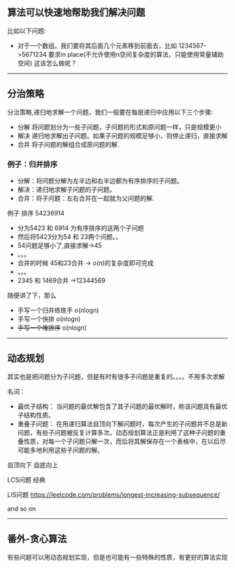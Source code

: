 ## 算法可以快速地帮助我们解决问题

比如以下问题:
* 对于一个数组。我们要将其后面几个元素移到前面去，比如 1234567->5671234
要求in place(不允许使用n空间复杂度的算法，只能使用常量辅助空间)
这该怎么做呢？
-------------------------------------
## 分治策略
分治策略,递归地求解一个问题，我们一般要在每层递归中应用以下三个步骤:
* 分解 将问题划分为一些子问题，子问题的形式和原问题一样，只是规模更小
* 解决 递归地求解出子问题。如果子问题的规模足够小，则停止递归，直接求解
* 合并 将子问题的解组合成原问题的解.

### 例子：归并排序
* 分解：将问题分解为左半边和右半边都为有序排序的子问题。
* 解决：递归地求解子问题的子问题。
* 合并：将子问题：左右合并在一起就为父问题的解.

例子 排序 54236914
* 分为5423 和 6914 为有序排序的这两个子问题
* 然后将5423分为54 和 23两个问题。。
* 54问题足够小了,直接求解->45
* 。。。
* 合并的时候 45和23合并 -> o(n)的复杂度即可完成
* 。。。 
* 2345 和 1469合并 ->12344569

随便讲了下，那么

* 手写一个归并练练手 o(nlogn)
* 手写一个快排 o(nlogn)
* ~~手写一个堆排序~~ o(nlogn)

--------------------------------------------------------


## 动态规划
其实也是把问题分为子问题，但是有时有很多子问题是重复的。。。。不用多次求解

名词：
* 最优子结构： 当问题的最优解包含了其子问题的最优解时，称该问题具有最优子结构性质。
* 重叠子问题： 在用递归算法自顶向下解问题时，每次产生的子问题并不总是新问题，有些子问题被反复计算多次。动态规划算法正是利用了这种子问题的重叠性质，对每一个子问题只解一次，而后将其解保存在一个表格中，在以后尽可能多地利用这些子问题的解。

自顶向下
自底向上

LCS问题 经典

LIS问题
https://leetcode.com/problems/longest-increasing-subsequence/

and so on 

-----------------------------------------------------------

## 番外-贪心算法

有些问题可以用动态规划实现，但是也可能有一些特殊的性质，有更好的算法实现

